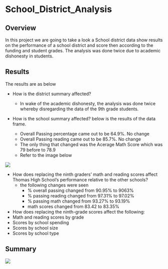 # School_District_Analysis

## Overview
In this project we are going to take a look a School district data show results on the performance of a school district and score then according to the funding and student grades.
The analysis was done twice due to academic dishonesty in students. 
## Results
The results are as below

- How is the district summary affected?
	- In wake of the academic dishonesty, the analysis was done twice whereby disregarding the data of the 9th grade students. 

- How is the school summary affected?
below is the results of the data frame.
	- Overall Passing percentage came out to be 64.9%. No change
	- Overall Passing reading came out to be 85.7%. No change
	- The only thing that changed was the Acerage Math Score which was 79 before to 78.9
	- Refer to the image below

![](https://github.com/c3crocks/kickstarter-analysis1/blob/main/Additional_Images/GoalsPie.png)

- How does replacing the ninth graders’ math and reading scores affect Thomas High School’s performance relative to the other schools?
	- the following changes were seen
		- % overall passing changed from 90.95% to 9063%
		- % passing reading changed from 97.31% to 97.02%
		- % passing math changed from 93.27% to 93.19%
		- math scores changed from 83.42 to 83.35%
- How does replacing the ninth-grade scores affect the following:
- Math and reading scores by grade
- Scores by school spending
- Scores by school size
- Scores by school type

## Summary







![](https://github.com/c3crocks/kickstarter-analysis1/blob/main/Additional_Images/GoalsPie.png)